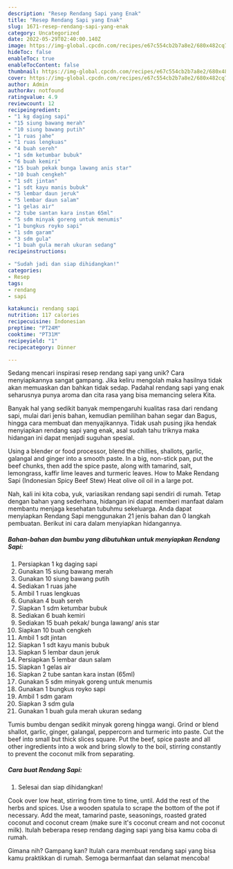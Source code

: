 ```yaml
---
description: "Resep Rendang Sapi yang Enak"
title: "Resep Rendang Sapi yang Enak"
slug: 1671-resep-rendang-sapi-yang-enak
category: Uncategorized
date: 2022-05-29T02:40:00.140Z
image: https://img-global.cpcdn.com/recipes/e67c554cb2b7a8e2/680x482cq70/rendang-sapi-foto-resep-utama.jpg
hideToc: false
enableToc: true
enableTocContent: false
thumbnail: https://img-global.cpcdn.com/recipes/e67c554cb2b7a8e2/680x482cq70/rendang-sapi-foto-resep-utama.jpg
cover: https://img-global.cpcdn.com/recipes/e67c554cb2b7a8e2/680x482cq70/rendang-sapi-foto-resep-utama.jpg
author: Admin
authorAv: notfound
ratingvalue: 4.9
reviewcount: 12
recipeingredient:
- "1 kg daging sapi"
- "15 siung bawang merah"
- "10 siung bawang putih"
- "1 ruas jahe"
- "1 ruas lengkuas"
- "4 buah sereh"
- "1 sdm ketumbar bubuk"
- "6 buah kemiri"
- "15 buah pekak bunga lawang anis star"
- "10 buah cengkeh"
- "1 sdt jintan"
- "1 sdt kayu manis bubuk"
- "5 lembar daun jeruk"
- "5 lembar daun salam"
- "1 gelas air"
- "2 tube santan kara instan 65ml"
- "5 sdm minyak goreng untuk menumis"
- "1 bungkus royko sapi"
- "1 sdm garam"
- "3 sdm gula"
- "1 buah gula merah ukuran sedang"
recipeinstructions:

- "Sudah jadi dan siap dihidangkan!"
categories:
- Resep
tags:
- rendang
- sapi

katakunci: rendang sapi 
nutrition: 117 calories
recipecuisine: Indonesian
preptime: "PT24M"
cooktime: "PT31M"
recipeyield: "1"
recipecategory: Dinner

---
```





Sedang mencari inspirasi resep rendang sapi yang unik? Cara menyiapkannya sangat gampang. Jika keliru mengolah maka hasilnya tidak akan memuaskan dan bahkan tidak sedap. Padahal rendang sapi yang enak seharusnya punya aroma dan cita rasa yang bisa memancing selera Kita.





Banyak hal yang sedikit banyak mempengaruhi kualitas rasa dari rendang sapi, mulai dari jenis bahan, kemudian pemilihan bahan segar dan Bagus, hingga cara membuat dan menyajikannya. Tidak usah pusing jika hendak menyiapkan rendang sapi yang enak,      asal sudah tahu triknya maka hidangan ini dapat menjadi suguhan spesial.














Using a blender or food processor, blend the chillies, shallots, garlic, galangal and ginger into a smooth paste. In a big, non-stick pan, put the beef chunks, then add the spice paste, along with tamarind, salt, lemongrass, kaffir lime leaves and turmeric leaves. How to Make Rendang Sapi (Indonesian Spicy Beef Stew) Heat olive oil oil in a large pot.






Nah, kali ini kita coba, yuk, variasikan rendang sapi sendiri di rumah. Tetap dengan bahan yang sederhana, hidangan ini dapat memberi manfaat dalam membantu menjaga kesehatan tubuhmu sekeluarga. Anda dapat menyiapkan Rendang Sapi menggunakan 21 jenis bahan dan 0 langkah pembuatan. Berikut ini cara dalam menyiapkan hidangannya.

<!--inarticleads1-->

##### Bahan-bahan dan bumbu yang dibutuhkan untuk menyiapkan Rendang Sapi:

1. Persiapkan 1 kg daging sapi
1. Gunakan 15 siung bawang merah
1. Gunakan 10 siung bawang putih
1. Sediakan 1 ruas jahe
1. Ambil 1 ruas lengkuas
1. Gunakan 4 buah sereh
1. Siapkan 1 sdm ketumbar bubuk
1. Sediakan 6 buah kemiri
1. Sediakan 15 buah pekak/ bunga lawang/ anis star
1. Siapkan 10 buah cengkeh
1. Ambil 1 sdt jintan
1. Siapkan 1 sdt kayu manis bubuk
1. Siapkan 5 lembar daun jeruk
1. Persiapkan 5 lembar daun salam
1. Siapkan 1 gelas air
1. Siapkan 2 tube santan kara instan (65ml)
1. Gunakan 5 sdm minyak goreng untuk menumis
1. Gunakan 1 bungkus royko sapi
1. Ambil 1 sdm garam
1. Siapkan 3 sdm gula
1. Gunakan 1 buah gula merah ukuran sedang


Tumis bumbu dengan sedikit minyak goreng hingga wangi. Grind or blend shallot, garlic, ginger, galangal, peppercorn and turmeric into paste. Cut the beef into small but thick slices square. Put the beef, spice paste and all other ingredients into a wok and bring slowly to the boil, stirring constantly to prevent the coconut milk from separating. 

<!--inarticleads2-->

##### Cara buat Rendang Sapi:


1. Selesai dan siap dihidangkan!

Cook over low heat, stirring from time to time, until. Add the rest of the herbs and spices. Use a wooden spatula to scrape the bottom of the pot if necessary. Add the meat, tamarind paste, seasonings, roasted grated coconut and coconut cream (make sure it&#39;s coconut cream and not coconut milk). Itulah beberapa resep rendang daging sapi yang bisa kamu coba di rumah. 

Gimana nih? Gampang kan? Itulah cara membuat rendang sapi yang bisa kamu praktikkan di rumah. Semoga bermanfaat dan selamat mencoba!
